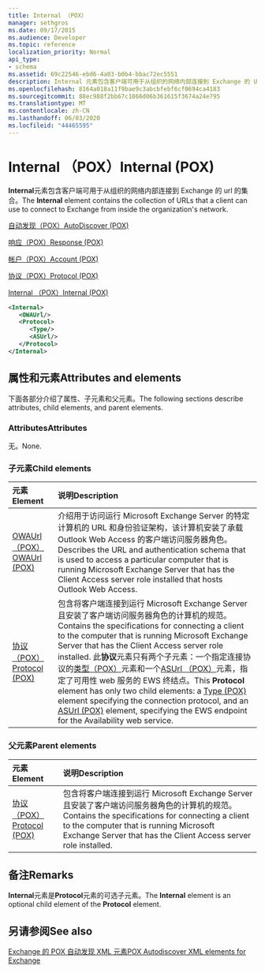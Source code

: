 ```yaml
---
title: Internal （POX）
manager: sethgros
ms.date: 09/17/2015
ms.audience: Developer
ms.topic: reference
localization_priority: Normal
api_type:
- schema
ms.assetid: 69c22546-ebd6-4a03-b0b4-bbac72ec5551
description: Internal 元素包含客户端可用于从组织的网络内部连接到 Exchange 的 Url 的集合。
ms.openlocfilehash: 8164a018a11f9bae9c3abcbfebf6cf0694ca4183
ms.sourcegitcommit: 88ec988f2bb67c1866d06b361615f3674a24e795
ms.translationtype: MT
ms.contentlocale: zh-CN
ms.lasthandoff: 06/03/2020
ms.locfileid: "44465595"
---
```

# <a name="internal-pox"></a><span data-ttu-id="d8868-103">Internal （POX）</span><span class="sxs-lookup"><span data-stu-id="d8868-103">Internal (POX)</span></span>

<span data-ttu-id="d8868-104">**Internal**元素包含客户端可用于从组织的网络内部连接到 Exchange 的 url 的集合。</span><span class="sxs-lookup"><span data-stu-id="d8868-104">The **Internal** element contains the collection of URLs that a client can use to connect to Exchange from inside the organization's network.</span></span> 
  
[<span data-ttu-id="d8868-105">自动发现（POX）</span><span class="sxs-lookup"><span data-stu-id="d8868-105">AutoDiscover (POX)</span></span>](autodiscover-pox.md)
  
[<span data-ttu-id="d8868-106">响应（POX）</span><span class="sxs-lookup"><span data-stu-id="d8868-106">Response (POX)</span></span>](response-pox.md)
  
[<span data-ttu-id="d8868-107">帐户（POX）</span><span class="sxs-lookup"><span data-stu-id="d8868-107">Account (POX)</span></span>](account-pox.md)
  
[<span data-ttu-id="d8868-108">协议（POX）</span><span class="sxs-lookup"><span data-stu-id="d8868-108">Protocol (POX)</span></span>](protocol-pox.md)
  
[<span data-ttu-id="d8868-109">Internal （POX）</span><span class="sxs-lookup"><span data-stu-id="d8868-109">Internal (POX)</span></span>](internal-pox.md)
  
```xml
<Internal>
   <OWAUrl/>
   <Protocol>
      <Type/>
      <ASUrl/>
   </Protocol>
</Internal>
```

## <a name="attributes-and-elements"></a><span data-ttu-id="d8868-110">属性和元素</span><span class="sxs-lookup"><span data-stu-id="d8868-110">Attributes and elements</span></span>

<span data-ttu-id="d8868-111">下面各部分介绍了属性、子元素和父元素。</span><span class="sxs-lookup"><span data-stu-id="d8868-111">The following sections describe attributes, child elements, and parent elements.</span></span>
  
### <a name="attributes"></a><span data-ttu-id="d8868-112">Attributes</span><span class="sxs-lookup"><span data-stu-id="d8868-112">Attributes</span></span>

<span data-ttu-id="d8868-113">无。</span><span class="sxs-lookup"><span data-stu-id="d8868-113">None.</span></span>
  
### <a name="child-elements"></a><span data-ttu-id="d8868-114">子元素</span><span class="sxs-lookup"><span data-stu-id="d8868-114">Child elements</span></span>

|<span data-ttu-id="d8868-115">**元素**</span><span class="sxs-lookup"><span data-stu-id="d8868-115">**Element**</span></span>|<span data-ttu-id="d8868-116">**说明**</span><span class="sxs-lookup"><span data-stu-id="d8868-116">**Description**</span></span>|
|:-----|:-----|
|[<span data-ttu-id="d8868-117">OWAUrl （POX）</span><span class="sxs-lookup"><span data-stu-id="d8868-117">OWAUrl (POX)</span></span>](owaurl-pox.md) <br/> |<span data-ttu-id="d8868-118">介绍用于访问运行 Microsoft Exchange Server 的特定计算机的 URL 和身份验证架构，该计算机安装了承载 Outlook Web Access 的客户端访问服务器角色。</span><span class="sxs-lookup"><span data-stu-id="d8868-118">Describes the URL and authentication schema that is used to access a particular computer that is running Microsoft Exchange Server that has the Client Access server role installed that hosts Outlook Web Access.</span></span>  <br/> |
|[<span data-ttu-id="d8868-119">协议（POX）</span><span class="sxs-lookup"><span data-stu-id="d8868-119">Protocol (POX)</span></span>](protocol-pox.md) <br/> |<span data-ttu-id="d8868-120">包含将客户端连接到运行 Microsoft Exchange Server 且安装了客户端访问服务器角色的计算机的规范。</span><span class="sxs-lookup"><span data-stu-id="d8868-120">Contains the specifications for connecting a client to the computer that is running Microsoft Exchange Server that has the Client Access server role installed.</span></span> <span data-ttu-id="d8868-121">此**协议**元素只有两个子元素：一个指定连接协议的[类型（POX）](type-pox.md)元素和一个[ASUrl （POX）](asurl-pox.md)元素，指定了可用性 web 服务的 EWS 终结点。</span><span class="sxs-lookup"><span data-stu-id="d8868-121">This **Protocol** element has only two child elements: a [Type (POX)](type-pox.md) element specifying the connection protocol, and an [ASUrl (POX)](asurl-pox.md) element, specifying the EWS endpoint for the Availability web service.</span></span>  <br/> |
   
### <a name="parent-elements"></a><span data-ttu-id="d8868-122">父元素</span><span class="sxs-lookup"><span data-stu-id="d8868-122">Parent elements</span></span>

|<span data-ttu-id="d8868-123">**元素**</span><span class="sxs-lookup"><span data-stu-id="d8868-123">**Element**</span></span>|<span data-ttu-id="d8868-124">**说明**</span><span class="sxs-lookup"><span data-stu-id="d8868-124">**Description**</span></span>|
|:-----|:-----|
|[<span data-ttu-id="d8868-125">协议（POX）</span><span class="sxs-lookup"><span data-stu-id="d8868-125">Protocol (POX)</span></span>](protocol-pox.md) <br/> |<span data-ttu-id="d8868-126">包含将客户端连接到运行 Microsoft Exchange Server 且安装了客户端访问服务器角色的计算机的规范。</span><span class="sxs-lookup"><span data-stu-id="d8868-126">Contains the specifications for connecting a client to the computer that is running Microsoft Exchange Server that has the Client Access server role installed.</span></span>  <br/> |
   
## <a name="remarks"></a><span data-ttu-id="d8868-127">备注</span><span class="sxs-lookup"><span data-stu-id="d8868-127">Remarks</span></span>

<span data-ttu-id="d8868-128">**Internal**元素是**Protocol**元素的可选子元素。</span><span class="sxs-lookup"><span data-stu-id="d8868-128">The **Internal** element is an optional child element of the **Protocol** element.</span></span> 
  
## <a name="see-also"></a><span data-ttu-id="d8868-129">另请参阅</span><span class="sxs-lookup"><span data-stu-id="d8868-129">See also</span></span>



[<span data-ttu-id="d8868-130">Exchange 的 POX 自动发现 XML 元素</span><span class="sxs-lookup"><span data-stu-id="d8868-130">POX Autodiscover XML elements for Exchange</span></span>](pox-autodiscover-xml-elements-for-exchange.md)

